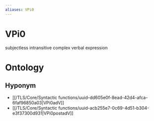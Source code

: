 ```yaml
---
aliases: VPi0
---
```

# VPi0

subjectless intransitive complex verbal expression
# Ontology

## Hyponym
- [[/TLS/Core/Syntactic functions/uuid-dd605e0f-8ead-42d4-afca-6faf96850a03|VPi0adV]]
- [[/TLS/Core/Syntactic functions/uuid-acb255e7-0c69-4d51-b304-e3f37300d931|VPi0postadV]]